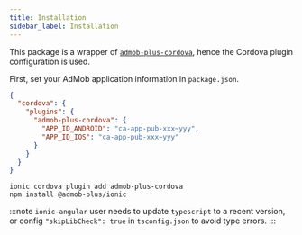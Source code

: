 ```yaml
---
title: Installation
sidebar_label: Installation
---
```


This package is a wrapper of [`admob-plus-cordova`](../cordova), hence the Cordova plugin configuration is used.

First, set your AdMob application information in `package.json`.

```json title="package.json" {4-7}
{
  "cordova": {
    "plugins": {
      "admob-plus-cordova": {
        "APP_ID_ANDROID": "ca-app-pub-xxx~yyy",
        "APP_ID_IOS": "ca-app-pub-xxx~yyy"
      }
    }
  }
}
```

```shell
ionic cordova plugin add admob-plus-cordova
npm install @admob-plus/ionic
```

:::note
`ionic-angular` user needs to update `typescript` to a recent version, or config `"skipLibCheck": true` in `tsconfig.json` to avoid type errors.
:::
